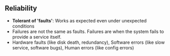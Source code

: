 ## Reliability
- **Tolerant of 'faults'**: Works as expected even under unexpected conditions
- Failures are not the same as faults. Failures are when the system fails to provide a service itself.
- Hardware faults (like disk death, redundancy), Software errors (like slow service, software bugs), Human errors (like config errors) 

